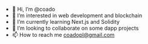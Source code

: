 - 👋 Hi, I’m @coado
- 👀 I’m interested in web development and blockchain
- 🌱 I’m currently learning Next.js and Solidity 
- 💞️ I’m looking to collaborate on some dapp projects
- 📫 How to reach me coadopl@gmail.com

<!---
coado/coado is a ✨ special ✨ repository because its `README.md` (this file) appears on your GitHub profile.
You can click the Preview link to take a look at your changes.
--->
